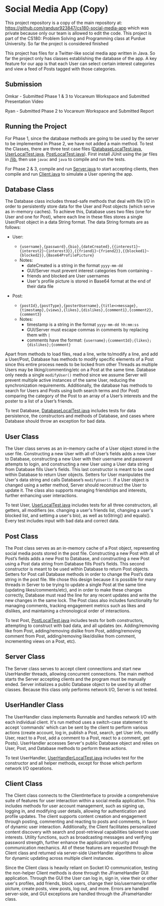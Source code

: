 # Social Media App (Copy)

This project repository is a copy of the main repository at: https://github.com/randusr923847/cs180-social-media-app which was private because only our team is allowed to edit the code. This project is part of the CS180: Problem Solving and Programming class at Purdue University. So far the project is considered finished

This project has files for a Twitter-like social media app written in Java. So far the project only has classes establishing the database of the app. A key feature for our app is that each User can select certain interest categories and view a feed of Posts tagged with those categories.

## Submission
Omkar - Submitted Phase 1 & 3 to Vocareum Workspace and Submitted Presentation Video

Ryan - Submitted Phase 2 to Vocareum Workspace and Submitted Report

## Running the Project
For Phase 1, since the database methods are going to be used by the server to be implemented in Phase 2, we have not added a main method. To test the Classes, there are three test case files ([DatabaseLocalTest.java](DatabaseLocalTest.java), [UserLocalTest.java](UserLocalTest.java), [PostLocalTest.java](PostLocalTest.java)). First install JUnit using the jar files in [/lib](/lib), then use `javac` and `java` to compile and run the tests.

For Phase 2 & 3, compile and run [Server.java](Server.java) to start accepting clients, then compile and run [Client.java](Client.java) to simulate a User opening the app.

## Database Class
The Database class includes thread-safe methods that deal with file I/O in order to persistently store data for the User and Post objects (which serve as in-memory caches). To achieve this, Database uses two files (one for User and one for Post), where each line in these files stores a single User/Post object in a data String format. The data String formats are as follows:

- User:
    - `{username},{password},{bio},{dateCreated},{{interest1}~{interest2}~{interest3}},{{friend1}~{friend2}},{{blocked1}~{blocked2}},{Base64ProfilePicture}`
    - Notes:
        - dateCreated is a string in the format `yyyy-mm-dd`
        - GUI/Server must prevent interest categories from containing `~`
        - friends and blocked are User usernames
        - User's profile picture is stored in Base64 format at the end of their data file

- Post:
    - `{postId},{postType},{posterUsername},{title<>message},{timestamp},{views},{likes},{dislikes},{comment1},{comment2},{comment3}`
    - Notes:
        - timestamp is a string in the format `yyyy-mm-dd hh:mm:ss`
        - GUI/Server must escape commas in comments by replacing them with `|`
        - comments have the format: `{username};{commentId};{likes};{dislikes};{comment}`

Apart from methods to load files, read a line, write to/modify a line, and add a User/Post, Database has methods to modify specific elements of a Post since this entire process needs to be locked from other Threads as multiple Users may be liking/commenting/etc on a Post at the same time. Database only needs a single `modifyUser()` method since we assume Server will prevent multiple active instances of the same User, reducing the synchronization requirements. Additionally, the database has methods to search for Users and Posts using both search terms and (for Post) comparing the category of the Post to an array of a User’s interests and the poster to a list of a User’s friends.

To test Database, [DatabaseLocalTest.java](DatabaseLocalTest.java) includes tests for data persistence, the constructors and methods of Database, and cases where Database should throw an exception for bad data.

## User Class
The User class serves as an in-memory cache of a User object stored in the user file. Constructing a new User with all of User’s fields adds a new User to Database, constructing a new User with their username and password attempts to login, and constructing a new User using a User data string from Database fills User’s fields. This last constructor is meant to be used within Database to return User objects. Setters for User manipulates the User's data string and calls Database’s `modifyUser()`. If a User object is changed using a setter method, Server should reconstruct the User to update it. The class also supports managing friendships and interests, further enhancing user interactions.

To test User, [UserLocalTest.java](UserLocalTest.java) includes tests for all three constructors, all getters, all modifiers (ex. changing a user's friends list, changing a user's blocked list, and settimg a user's bio), as well as toString() and equals(). Every test includes input with bad data and correct data.

## Post Class
The Post class serves as an in-memory cache of a Post object, representing social media posts stored in the post file. Constructing a new Post with all of Post’s fields adds a new Post to Database, and constructing a new Post using a Post data string from Database fills Post’s fields. This second constructor is meant to be used within Database to return Post objects. Setters for Post call Database methods in order to change the Post’s data string in the post file. We chose this design because it is possible for many threads in Server to be trying to update a single Post at the same time (updating likes/comments/etc), and in order to make these changes correctly, Database must read the line for any recent updates and write the new changes in the same lock. The Post class also includes functionality for managing comments, tracking engagement metrics such as likes and dislikes, and maintaining a chronological order of interactions.

To test Post, [PostLocalTest.java](PostLocalTest.java) includes tests for both constructors, attempting to construct with bad data, and all updates (ex. Adding/removing like from Post, adding/removing dislike from Post, adding/removing comment from Post, adding/removing like/dislike from comment, incrementing views on a Post, etc).

## Server Class
The Server class serves to accept client connections and start new UserHandler threads, allowing concurrent connections. The main method starts the Server accepting clients and the program must be manually ended. Server initializes a public Database object to be used by all other classes. Because this class only performs network I/O, Server is not tested.

## UserHandler Class
The UserHandler class implements Runnable and handles network I/O with each individual client. It's run method uses a switch-case statement to accept 'commands' which can be sent by the client to perform various actions (create account, log in, publish a Post, search, get User info, modify User, react to a Post, add a comment to a Post, react to a comment, get Posts). UserHandler accesses Server's public Database object and relies on User, Post, and Database methods to perform these actions.

To test UserHandler, [UserHandlerLocalTest.java](UserHandlerLocalTest.java) includes test for the constructor and all helper methods, except for those which perform network I/O operations.

## Client Class
The Client class connects to the ClientInterface to provide a comprehensive suite of features for user interaction within a social media application. This includes methods for user account management, such as signing up, logging in, and modifying user details, allowing for authentication and profile updates. The client supports content creation and engagement through posting, commenting and reacting to posts and comments, in favor of dynamic user interaction. Additionally, the Client facilitates personalized content discovery with search and post-retrieval capabilities tailored to user interests. Utility functions, such as broadcasting messages and verifying password strength, further enhance the application’s security and communication mechanics. All of these features are requested through the Client class and returned via server-side UserHandler algorithms to allow for dynamic updating across multiple client instances. 

Since the Client class is heavily reliant on Socket IO communication, testing the non-helper Client methods is done through the JFrameHandler GUI application. Through the GUI the User can log in, sign in, view their or other user's profiles, add friends, block users, change their bio/username/profile picture, create posts, view posts, log out, and more. Errors are handled server-side, and GUI exceptions are handled through the JFrameHandler class. 
